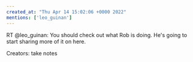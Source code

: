 ```yaml
---
created_at: "Thu Apr 14 15:02:06 +0000 2022"
mentions: ['leo_guinan']
---
```


RT @leo_guinan: You should check out what Rob is doing. He's going to start sharing more of it on here.

Creators: take notes